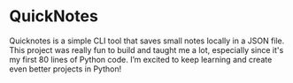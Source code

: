 # QuickNotes
Quicknotes is a simple CLI tool that saves small notes locally in a JSON file.
This project was really fun to build and taught me a lot, especially since it's my first 80 lines of Python code.
I’m excited to keep learning and create even better projects in Python!

